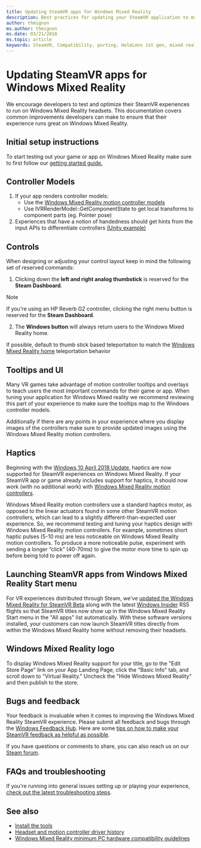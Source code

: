 ```yaml
---
title: Updating SteamVR apps for Windows Mixed Reality
description: Best practices for updating your SteamVR application to maximize compatiblity with Windows Mixed Reality headsets.
author: thmignon
ms.author: thmignon
ms.date: 03/21/2018
ms.topic: article
keywords: SteamVR, Compatibility, porting, HoloLens 1st gen, mixed reality headset, windows mixed reality headset, migration, Windows 10, Steam, motion controllers, haptics
---
```



# Updating SteamVR apps for Windows Mixed Reality
We encourage developers to test and optimize their SteamVR experiences to run on Windows Mixed Reality headsets. This documentation covers common improvements developers can make to ensure that their experience runs great on Windows Mixed Reality.

## Initial setup instructions

To start testing out your game or app on Windows Mixed Reality make sure to first follow our [getting started guide.](https://aka.ms/WindowsMixedRealitySteamVR)

## Controller Models
1. If your app renders controller models:
    * Use the [Windows Mixed Reality motion controller models](../../design/motion-controllers.md#rendering-the-motion-controller-model)
    * Use IVRRenderModel::GetComponentState to get local transforms to component parts (eg. Pointer pose)
2. Experiences that have a notion of handedness should get hints from the input APIs to differentiate controllers [(Unity example)](../unity/gestures-and-motion-controllers-in-unity.md#unity-buttonaxis-mapping-table)

## Controls

When designing or adjusting your control layout keep in mind the following set of reserved commands:
1. Clicking down the **left and right analog thumbstick** is reserved for the **Steam Dashboard**.

> [!NOTE]
> If you're using an HP Reverb G2 controller, clicking the right menu button is reserved for the **Steam Dashboard**.

2. The **Windows button** will always return users to the Windows Mixed Reality home.

If possible, default to thumb stick based teleportation to match the [Windows Mixed Reality home](../../discover/navigating-the-windows-mixed-reality-home.md#getting-around-your-home) teleportation behavior

## Tooltips and UI

Many VR games take advantage of motion controller tooltips and overlays to teach users the most important commands for their game or app. When tuning your application for Windows Mixed reality we recommend reviewing this part of your experience to make sure the tooltips map to the Windows controller models.

Additionally if there are any points in your experience where you display images of the controllers make sure to provide updated images using the Windows Mixed Reality motion controllers.

## Haptics

Beginning with the [Windows 10 April 2018 Update](https://docs.microsoft.com/windows/mixed-reality/enthusiast-guide/release-notes-april-2018), haptics are now supported for SteamVR experiences on Windows Mixed Reality. If your SteamVR app or game already includes support for haptics, it should now work (with no additional work) with [Windows Mixed Reality motion controllers](../../design/motion-controllers.md).

Windows Mixed Reality motion controllers use a standard haptics motor, as opposed to the linear actuators found in some other SteamVR motion controllers, which can lead to a slightly different-than-expected user experience. So, we recommend testing and tuning your haptics design with Windows Mixed Reality motion controllers. For example, sometimes short haptic pulses (5-10 ms) are less noticeable on Windows Mixed Reality motion controllers. To produce a more noticeable pulse, experiment with sending a longer “click” (40-70ms) to give the motor more time to spin up before being told to power off again.

## Launching SteamVR apps from Windows Mixed Reality Start menu

For VR experiences distributed through Steam, we've [updated the Windows Mixed Reality for SteamVR Beta](https://steamcommunity.com/games/719950/announcements/detail/1687045485866139800) along with the latest [Windows Insider](https://insider.windows.com) RS5 flights so that SteamVR titles now show up in the Windows Mixed Reality Start menu in the "All apps" list automatically. With these software versions installed, your customers can now launch SteamVR titles directly from within the Windows Mixed Reality home without removing their headsets.

## Windows Mixed Reality logo

To display Windows Mixed Reality support for your title, go to the "Edit Store Page" link on your App Landing Page, click the "Basic Info" tab, and scroll down to "Virtual Reality." Uncheck the "Hide Windows Mixed Reality" and then publish to the store.

## Bugs and feedback

Your feedback is invaluable when it comes to improving the Windows Mixed Reality SteamVR experience. Please submit all feedback and bugs through the [Windows Feedback Hub](https://docs.microsoft.com/windows/mixed-reality/enthusiast-guide/filing-feedback). Here are some [tips on how to make your SteamVR feedback as helpful as possible](https://docs.microsoft.com/windows/mixed-reality/enthusiast-guide/using-steamvr-with-windows-mixed-reality#sharing-feedback-on-steamvr).

If you have questions or comments to share, you can also reach us on our [Steam forum](https://steamcommunity.com/app/719950/discussions/).

## FAQs and troubleshooting

If you're running into general issues setting up or playing your experience, [check out the latest troubleshooting steps](https://docs.microsoft.com/windows/mixed-reality/enthusiast-guide/troubleshooting-windows-mixed-reality#steamvr).

## See also
* [Install the tools](../install-the-tools.md)
* [Headset and motion controller driver history](https://docs.microsoft.com/windows/mixed-reality/enthusiast-guide/mixed-reality-software)
* [Windows Mixed Reality minimum PC hardware compatibility guidelines](https://docs.microsoft.com/windows/mixed-reality/enthusiast-guide/windows-mixed-reality-minimum-pc-hardware-compatibility-guidelines)
